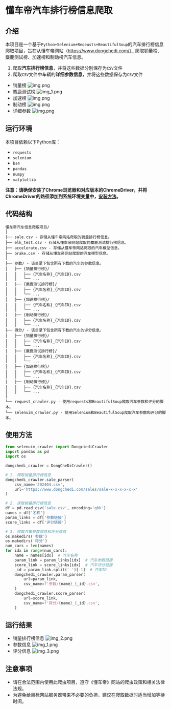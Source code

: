 # 懂车帝汽车排行榜信息爬取
## 介绍
本项目是一个基于`Python+Selenium+Reqeusts+BeautifulSoup`的汽车排行榜信息爬取项目，旨在从懂车帝网站（https://www.dongchedi.com/） 爬取销量榜、麋鹿测试榜、加速榜和制动榜汽车信息。
1. 爬取**汽车排行榜信息**，并将这些数据分别保存为`CSV`文件
2. 爬取`CSV`文件中车辆的**详细参数信息**，并将这些数据保存为`CSV`文件

- 销量榜
![img.png](pics/img.png)
- 麋鹿测试榜
![img_1.png](pics/img_1.png)
- 加速榜
![img.png](pics/img_2.png)
- 制动榜
![img.png](pics/img_3.png)
- 详细参数
![img.png](pics/img_4.png)

## 运行环境
本项目依赖以下Python库：
- `requests`
- `selenium`
- `bs4`
- `pandas`
- `numpy`
- `matplotlib`

**注意：请确保安装了Chrome浏览器和对应版本的ChromeDriver，并将ChromeDriver的路径添加到系统环境变量中，[安装方法](https://blog.csdn.net/Z_Lisa/article/details/133307151)。**

## 代码结构
```
懂车帝汽车信息爬取项目/
│
├── sale.csv - 存储从懂车帝网站爬取的销量排行榜信息。
├── elk_test.csv - 存储从懂车帝网站爬取的麋鹿测试排行榜信息。
├── accelerate.csv - 存储从懂车帝网站爬取的汽车模型信息。
├── brake.csv - 存储从懂车帝网站爬取的汽车模型信息。
│
├── 参数/ - 该目录下包含所有下载的汽车的参数信息。
│   ├── {销量排行榜}/
│   │   ├── {汽车名称}_{汽车ID}.csv
│   │   └── ...
│   ├── {麋鹿测试排行榜}/
│   │   ├── {汽车名称}_{汽车ID}.csv
│   │   └── ...
│   ├── {加速排行榜}/
│   │   ├── {汽车名称}_{汽车ID}.csv
│   │   └── ...
│   ├── {制动排行榜}/
│   │   ├── {汽车名称}_{汽车ID}.csv
│   │   └── ...
├── 得分/ - 该目录下包含所有下载的汽车的评分信息。
│   ├── {销量排行榜}/
│   │   ├── {汽车名称}_{汽车ID}.csv
│   │   └── ...
│   ├── {麋鹿测试排行榜}/
│   │   ├── {汽车名称}_{汽车ID}.csv
│   │   └── ...
│   ├── {加速排行榜}/
│   │   ├── {汽车名称}_{汽车ID}.csv
│   │   └── ...
│   ├── {制动排行榜}/
│   │   ├── {汽车名称}_{汽车ID}.csv
│   │   └── ...
|
└── request_crawler.py - 使用requests和BeautifulSoup爬取汽车参数和评分的脚本。
└── selenuim_crawler.py - 使用Selenium和BeautifulSoup爬取汽车参数和评分的脚本。
```

## 使用方法

```python
from selenuim_crawler import DongciediCrawler
import pandas as pd
import os

dongchedi_crawler = DongCheDiCrawler()

# 1. 爬取销量排行榜信息
dongchedi_crawler.sale_parser(
    csv_name='202404.csv',
    url='https://www.dongchedi.com/sales/sale-x-x-x-x-x-x'
)

# 2. 读取销量排行榜信息
df = pd.read_csv('sale.csv', encoding='gbk')
names = df['名称']
param_links = df['参数链接']
score_links = df['评分链接']

# 3. 爬取汽车参数信息和评分信息
os.makedirs('参数')
os.makedirs('得分')
num_cars = len(names)
for idx in range(num_cars):
    name = names[idx]  # 汽车名称
    param_link = param_links[idx]  # 汽车参数链接
    score_link = score_links[idx]  # 汽车评分链接
    _id = param_link.split('-')[-1]  # 汽车ID
    dongchedi_crawler.param_parser(
        url=param_link,
        csv_name=f'参数/{name}_{_id}.csv',
    )
    dongchedi_crawler.score_parser(
        url=score_link,
        csv_name=f'得分/{name}_{_id}.csv',
    )
```
## 运行结果
- 销量排行榜信息
![img_2.png](pics/img_5.png)
- 参数信息
![img_1.png](pics/img_6.png)
- 评分信息
![img_3.png](pics/img_7.png)
## 注意事项
- 请在合法范围内使用此爬虫项目，遵守《懂车帝》网站的爬虫政策和相关法律法规。
- 为避免给目标网站服务器带来不必要的负担，建议在爬取数据时适当增加等待时间。